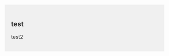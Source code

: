 <style>
  .profile-section {
    background-color: #f0f0f0;
    padding: 20px;
  }
  .profile-heading {
    color: #333;
  }
  .profile-description {
    font-size: 16px;
  }
</style>

<div class="profile-section">
  <h2 class="profile-heading">test</h2>
  <p class="profile-description">test2</p>
</div>
